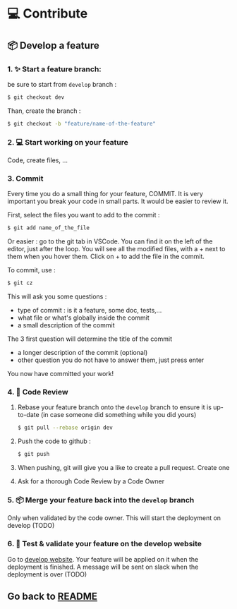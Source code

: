 # 💻 Contribute

## 📦 Develop a feature

### 1. ✨ Start a feature branch:

be sure to start from `develop` branch :

```bash
$ git checkout dev
```

Than, create the branch :

```bash
$ git checkout -b "feature/name-of-the-feature"
```

### 2. 💻 Start working on your feature

Code, create files, ...

### 3. Commit

Every time you do a small thing for your feature, COMMIT. It is very important you break your code in small parts. It would be easier to review it.

First, select the files you want to add to the commit :

```bash
$ git add name_of_the_file
```

Or easier : go to the git tab in VSCode. You can find it on the left of the editor, just after the loop. You will see all the modified files, with a + next to them when you hover them. Click on + to add the file in the commit.

To commit, use :

```bash
$ git cz
```

This will ask you some questions :

- type of commit : is it a feature, some doc, tests,...
- what file or what's globally inside the commit
- a small description of the commit

The 3 first question will determine the title of the commit

- a longer description of the commit (optional)
- other question you do not have to answer them, just press enter

You now have committed your work!

### 4. 👀 Code Review

1. Rebase your feature branch onto the `develop` branch to ensure it is up-to-date (in case someone did something while you did yours)

   ```bash
   $ git pull --rebase origin dev
   ```

2. Push the code to github :

   ```bash
   $ git push
   ```

3. When pushing, git will give you a like to create a pull request. Create one

4. Ask for a thorough Code Review by a Code Owner

### 5. 📦 Merge your feature back into the `develop` branch

Only when validated by the code owner. This will start the deployment on develop (TODO)

### 6. 📱 Test & validate your feature on the develop website

Go to [develop website](https://dev.etu.uttnetgroup.fr). Your feature will be applied on it when the deployment is finished. A message will be sent on slack when the deployment is over (TODO)

## Go back to [README](./README.md)

